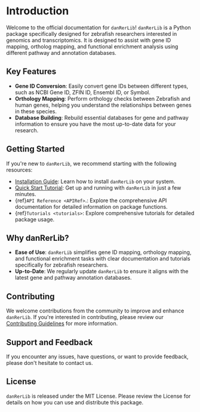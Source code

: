 # Introduction

Welcome to the official documentation for `danRerLib`! `danRerLib` is a Python package specifically designed for zebrafish researchers interested in genomics and transcriptomics. It is designed to assist with gene ID mapping, ortholog mapping, and functional enrichment analysis using different pathway and annotation databases. 

## Key Features

- **Gene ID Conversion**: Easily convert gene IDs between different types, such as NCBI Gene ID, ZFIN ID, Ensembl ID, or Symbol.
- **Orthology Mapping**: Perform orthology checks between Zebrafish and human genes, helping you understand the relationships between genes in these species.
- **Database Building**: Rebuild essential databases for gene and pathway information to ensure you have the most up-to-date data for your research.

## Getting Started

If you're new to `danRerLib`, we recommend starting with the following resources:

- [Installation Guide](installation.md): Learn how to install `danRerLib` on your system.
- [Quick Start Tutorial](usage.md): Get up and running with `danRerLib` in just a few minutes.
- {ref}`API Reference <APIRef>`.: Explore the comprehensive API documentation for detailed information on package functions.
- {ref}`Tutorials <tutorials>`: Explore comprehensive tutorials for detailed package usage.

## Why danRerLib?

- **Ease of Use**: `danRerLib` simplifies gene ID mapping, orthology mapping, and functional enrichment tasks with clear documentation and tutorials specifically for zebrafish researchers.
- **Up-to-Date**: We regularly update `danRerLib` to ensure it aligns with the latest gene and pathway annotation databases.

## Contributing

We welcome contributions from the community to improve and enhance `danRerLib`. If you're interested in contributing, please review our [Contributing Guidelines](../contributing.md) for more information.

## Support and Feedback

If you encounter any issues, have questions, or want to provide feedback, please don't hesitate to contact us. 

## License

`danRerLib` is released under the MIT License. Please review the License for details on how you can use and distribute this package. 

